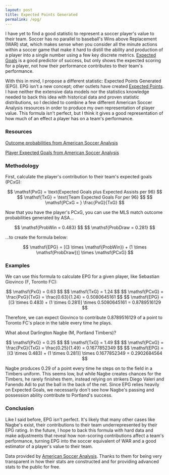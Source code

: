 ```yaml
---
layout: post
title: Expected Points Generated
permalink: /epg/
---
```


I have yet to find a good statistic to represent a soccer player's value to their team. Soccer has no parallel to baseball's Wins above Replacement (WAR) stat, which makes sense when you consider all the minute actions within a soccer game that make it hard to distill the ability and production of a player into a single number using a few key discrete metrics. [Expected Goals](http://www.americansocceranalysis.com/explanation/) is a good predictor of success, but only shows the expected scoring for a player, not how their performance contributes to their team's performance.

With this in mind, I propose a different statistic: Expected Points Generated (EPG). EPG isn't a new concept; other outlets have created [Expected Points](http://www.americansocceranalysis.com/home/2016/6/19/goodbye-expected-goals-hello-expected-points). I have neither the extensive data models nor the statistics knowledge needed to back this idea with historical data and proven statistic distributions, so I decided to combine a few different American Soccer Analysis resources in order to produce my own representation of player value. This formula isn't perfect, but I think it gives a good representation of how much of an effect a player has on a team's performance.

### Resources

[Outcome probabilities from American Soccer Analysis](http://www.americansocceranalysis.com/win-expectancy-1/)


[Player Expected Goals from American Soccer Analysis](http://www.americansocceranalysis.com/player-xg-2017/)


### Methodology

First, calculate the player's contribution to their team's expected goals (PCxG):

<p style="text-align: center">
$$ \mathsf{PxG} = \text{Expected Goals plus Expected Assists per 96} $$
$$ \mathsf{TxG} = \text{Team Expected Goals For per 96} $$
$$ \mathsf{PCxG = } \frac{PxG}{TxG} $$
</p>

Now that you have the player's PCxG, you can use the MLS match outcome probabilities generated by ASA...

<p style="text-align: center">
$$ \mathsf{ProbWin = 0.483} $$
$$ \mathsf{ProbDraw = 0.281} $$
</p>

...to create the formula below:

<p style="text-align: center">
$$ \mathsf{EPG} = [(3 \times \mathsf{ProbWin}) + (1 \times \mathsf{ProbDraw})] \times \mathsf{PCxG} $$
</p>

### Examples

We can use this formula to calculate EPG for a given player, like Sebastian Giovinco (F, Toronto FC):

<p style="text-align:center">
$$ \mathsf{PxG} = 0.63 $$
$$ \mathsf{TxG} = 1.24 $$
$$ \mathsf{PCxG} = \frac{PxG}{TxG} = \frac{0.63}{1.24} = 0.5080645161 $$
$$ \mathsf{EPG} = [(3 \times 0.483) + (1 \times 0.281)] \times 0.5080645161 = 0.8789516129 $$
</p>

Therefore, we can expect Giovinco to contribute 0.8789516129 of a point to Toronto FC's place in the table every time he plays.

What about Darlington Nagbe (M, Portland Timbers)?

<p style="text-align:center">
$$ \mathsf{PxG} = 0.25 $$
$$ \mathsf{TxG} = 1.49 $$
$$ \mathsf{PCxG} = \frac{PxG}{TxG} = \frac{0.25}{1.49} = 0.1677852349 $$
$$ \mathsf{EPG} = [(3 \times 0.483) + (1 \times 0.281)] \times 0.1677852349 = 0.2902684564 $$
</p>

Nagbe produces 0.29 of a point every time he steps on to the field in a Timbers uniform. This seems low, but while Nagbe creates chances for the Timbers, he rarely finishes them, instead relying on strikers Diego Valeri and Fanendo Adi to put the ball in the back of the net. Since EPG relies heavily on Expected Goals, we necessarily don't see how Nagbe's passing and possession ability contribute to Portland's success.

### Conclusion

Like I said before, EPG isn't perfect. It's likely that many other cases like Nagbe's exist, their contributions to their team underrepresented by their EPG rating. In the future, I hope to back this formula with hard data and make adjustments that reveal how non-scoring contributions affect a team's performance, turning EPG into the soccer equivalent of WAR and a good estimator of a player's value to their team.

<p class="small">Data provided by <a href="https://americansocceranalysis.com">American Soccer Analysis</a>. Thanks to them for being very transparent in how their stats are constructed and for providing advanced stats to the public for free.</p>
